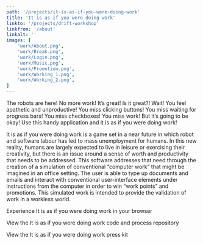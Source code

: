 ```yaml
---
path: '/projects/it-is-as-if-you-were-doing-work'
title: 'It is as if you were doing work'
linkto: '/projects/drift-workshop'
linkfrom: '/about'
linkalt: ''
images: [
	'work/About.png',
	'work/Break.png',
	'work/Login.png',
	'work/Music.png',
	'work/Promotion.png',
	'work/Working_1.png',
	'work/Working_2.png',
]
---
```


The robots are here! No more work! It’s great! Is it great?! Wait! You feel apathetic and unproductive! You miss clicking buttons! You miss waiting for progress bars! You miss checkboxes! You miss work! But it’s going to be okay! Use this handy application and it is as if you were doing work!

It is as if you were doing work is a game set in a near future in which robot and software labour has led to mass unemployment for humans. In this new reality, humans are largely expected to live in leisure or exercising their creativity, but there is an issue around a sense of worth and productivity that needs to be addressed. This software addresses that need through the creation of a simulation of conventional “computer work” that might be imagined in an office setting. The user is able to type up documents and emails and interact with conventional user-interface elements under instructions from the computer in order to win “work points” and promotions. This simulated work is intended to provide the validation of work in a workless world.

Experience It is as if you were doing work in your browser

View the It is as if you were doing work code and process repository

View the It is as if you were doing work press kit

